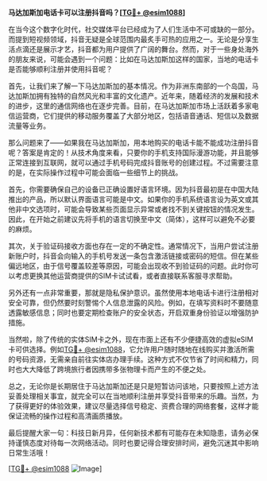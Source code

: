**马达加斯加电话卡可以注册抖音吗？[[TG💪+ @esim1088](https://t.me/s/esim1088)]**

在当今这个数字化时代，社交媒体平台已经成为了人们生活中不可或缺的一部分。而提到短视频领域，抖音无疑是全球范围内最炙手可热的应用之一。无论是分享生活点滴还是展示才艺，抖音都为用户提供了广阔的舞台。然而，对于一些身处海外的朋友来说，可能会遇到一个问题：比如在马达加斯加这样的国家，当地的电话卡是否能够顺利注册并使用抖音呢？

首先，让我们来了解一下马达加斯加的基本情况。作为非洲东南部的一个岛国，马达加斯加拥有独特的自然风光和丰富的文化遗产。近年来，随着经济的发展和技术的进步，这里的通信网络也在逐步完善。目前，在马达加斯加市场上活跃着多家电信运营商，它们提供的移动服务覆盖了大部分地区，包括语音通话、短信以及数据流量等业务。

那么问题来了——如果我在马达加斯加，用本地购买的电话卡能不能成功注册抖音呢？答案是肯定的！从技术角度来看，只要你的手机支持国际漫游功能，并且能够正常连接到互联网，就可以通过手机号码完成抖音账号的创建过程。不过需要注意的是，在实际操作过程中可能会面临一些细节上的挑战。

首先，你需要确保自己的设备已正确设置好语言环境。因为抖音最初是在中国大陆推出的产品，所以默认界面语言可能是中文。如果你的手机系统语言设为英文或其他非中文选项时，可能会导致某些页面显示异常或者找不到关键按钮的情况发生。因此，在开始之前建议先将手机的语言切换至中文（简体），这样可以避免不必要的麻烦。

其次，关于验证码接收方面也存在一定的不确定性。通常情况下，当用户尝试注册新账户时，抖音会向输入的手机号发送一条包含激活链接或密码的短信。但在某些偏远地区，由于信号覆盖较差等原因，可能会出现收不到验证码的问题。此时你可以考虑更换其他运营商提供的SIM卡试试看，或者直接联系客服寻求帮助。

另外还有一点非常重要，那就是隐私保护意识。虽然使用本地电话卡进行注册相对安全可靠，但仍然要时刻警惕个人信息泄露的风险。例如，在填写资料时不要随意透露敏感信息；同时也要定期检查账户的安全状态，开启双重身份验证以增强防护措施。

当然啦，除了传统的实体SIM卡之外，现在市面上还有不少便捷高效的虚拟eSIM卡可供选择。例如[TG💪+ @esim1088](https://t.me/s/esim1088)，它允许用户随时随地在线购买并激活所需的号码资源，无需亲自前往实体店办理手续。这种方式不仅节省了时间和精力，同时也大大降低了跨境旅行者因携带多张物理卡而产生的不便之处。

总之，无论你是长期居住于马达加斯加还是只是短暂访问该地，只要按照上述方法妥善处理相关事宜，就完全可以在当地顺利注册并享受抖音带来的乐趣。当然，为了获得更好的体验效果，建议尽量选择信号稳定、资费合理的网络套餐，这样才能保证流畅的操作过程和高清画质播放。

最后提醒大家一句：科技日新月异，任何新技术都有可能存在未知隐患，请务必保持谨慎态度对待每一次网络活动。同时也要记得合理安排时间，避免沉迷其中影响日常生活哦！

[[TG💪+ @esim1088](https://t.me/s/esim1088) ![Image](https://i.postimg.cc/4NQfJmqS/Snipaste-2025-05-13-00-14-12.png)]